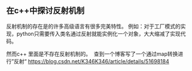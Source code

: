 ## 在c++中探讨反射机制



反射机制的存在是的许多高级语言有很多完美特性。 例如：对于工厂模式的实现，python只需要传入类名通过反射就能实例化一个对象，大大缩减了实现代码。

然而c++ 里面是不存在反射机制的。  查到一个博客写了一个通过map转换进行”反射“
https://blog.csdn.net/K346K346/article/details/51698184